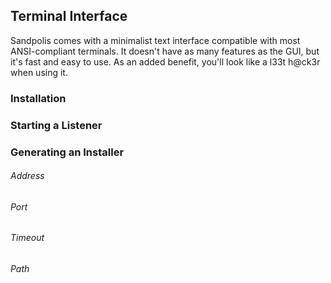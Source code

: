 ## Terminal Interface

Sandpolis comes with a minimalist text interface compatible with most
ANSI-compliant terminals. It doesn't have as many features as the GUI, but it's
fast and easy to use. As an added benefit, you'll look like a l33t h@ck3r when
using it.

### Installation

### Starting a Listener

### Generating an Installer

###### Address

###### Port

###### Timeout

###### Path
